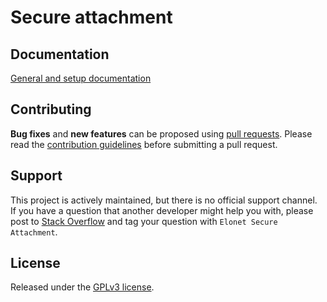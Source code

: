 <h1>Secure attachment</h1>

<h2>Documentation</h2>
<a href="https://elonet.fr/tech/doku.php/open-source_solutions/secure_attachmentsr" target="_blank">General and setup documentation</a>

<h2>Contributing</h2>
<p><strong>Bug fixes</strong> and <strong>new features</strong> can be proposed using <a href="https://github.com/Elonet/Secure-Attachment/pulls" target="_blank">pull requests</a>.
   Please read the <a href="https://github.com/Elonet/Secure-Attachment/blob/master/CONTRIBUTING.md" target="_blank">contribution guidelines</a> before submitting a pull request.
</p>
<h2>Support</h2>
<p>This project is actively maintained, but there is no official support channel.<br>
   If you have a question that another developer might help you with, please post to <a href="http://stackoverflow.com/questions/tagged/Elonet+Secure+Attachment" target="_blank">Stack Overflow</a> and tag your question with <code>Elonet Secure Attachment</code>.
</p>
<h2>License</h2>
<p>Released under the <a href="http://www.gnu.org/licenses/gpl-3.0.en.html" target="_blank">GPLv3 license</a>.</p>
